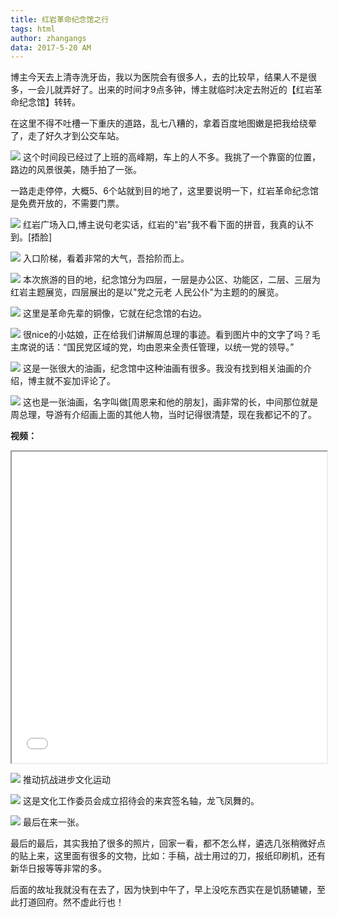 ```yaml
---
title: 红岩革命纪念馆之行
tags: html
author: zhangangs
data: 2017-5-20 AM
---
```

博主今天去上清寺洗牙齿，我以为医院会有很多人，去的比较早，结果人不是很多，一会儿就弄好了。出来的时间才9点多钟，博主就临时决定去附近的【红岩革命纪念馆】转转。

在这里不得不吐槽一下重庆的道路，乱七八糟的，拿着百度地图嫩是把我给绕晕了，走了好久才到公交车站。


![](/images/5-20/IMG_20170520_100206.jpg)
这个时间段已经过了上班的高峰期，车上的人不多。我挑了一个靠窗的位置，路边的风景很美，随手拍了一张。


一路走走停停，大概5、6个站就到目的地了，这里要说明一下，红岩革命纪念馆是免费开放的，不需要门票。

![](/images/5-20/IMG_20170520_101442.jpg)
红岩广场入口,博主说句老实话，红岩的"岩"我不看下面的拼音，我真的认不到。[捂脸]

![](/images/5-20/IMG_20170520_101457.jpg)
入口阶梯，看着非常的大气，吾拾阶而上。

![](/images/5-20/IMG_20170520_101913.jpg)
本次旅游的目的地，纪念馆分为四层，一层是办公区、功能区，二层、三层为红岩主题展览，四层展出的是以"党之元老 人民公仆"为主题的的展览。

![](/images/5-20/IMG_20170520_102029.jpg)
这里是革命先辈的铜像，它就在纪念馆的右边。

![](/images/5-20/IMG_20170520_102323.jpg)
很nice的小姑娘，正在给我们讲解周总理的事迹。看到图片中的文字了吗？毛主席说的话：“国民党区域的党，均由恩来全责任管理，以统一党的领导。”

![](/images/5-20/IMG_20170520_102719.jpg)
这是一张很大的油画，纪念馆中这种油画有很多。我没有找到相关油画的介绍，博主就不妄加评论了。

![](/images/5-20/IMG_20170520_103704.jpg)
这也是一张油画，名字叫做[周恩来和他的朋友]，画非常的长，中间那位就是周总理，导游有介绍画上面的其他人物，当时记得很清楚，现在我都记不的了。

**视频：**
<iframe height=498 width=100% src="/images/5-20/VID_20170520_104149.mp4"></iframe>

![](/images/5-20/IMG_20170520_104517.jpg)
推动抗战进步文化运动

![](/images/5-20/IMG_20170520_104613.jpg)
这是文化工作委员会成立招待会的来宾签名轴，龙飞凤舞的。

![](/images/5-20/IMG_20170520_111806_HDR.jpg)
最后在来一张。

最后的最后，其实我拍了很多的照片，回家一看，都不怎么样，遴选几张稍微好点的贴上来，这里面有很多的文物，比如：手稿，战士用过的刀，报纸印刷机，还有新华日报等等非常的多。

后面的故址我就没有在去了，因为快到中午了，早上没吃东西实在是饥肠辘辘，至此打道回府。然不虚此行也！